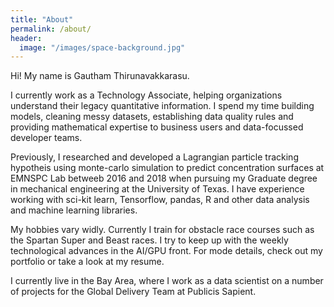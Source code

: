 ```yaml
---
title: "About"
permalink: /about/
header:
  image: "/images/space-background.jpg"
---
```


Hi! My name is Gautham Thirunavakkarasu.

I currently work as a Technology Associate, helping organizations understand their legacy quantitative information. I spend my time building models, cleaning messy datasets, establishing data quality rules and providing mathematical expertise to business users and data-focussed developer teams.

Previously, I researched and developed a Lagrangian particle tracking hypotheis using monte-carlo simulation to predict concentration surfaces at EMNSPC Lab betweeb 2016 and 2018 when pursuing my Graduate degree in mechanical engineering at the University of Texas. I have experience working with sci-kit learn, Tensorflow, pandas, R and other data analysis and machine learning libraries.

My hobbies vary widly. Currently I train for obstacle race courses such as the Spartan Super and Beast races. I try to keep up with the weekly technological advances in the AI/GPU front. For mode details, check out my portfolio or take a look at my resume.

I currently live in the Bay Area, where I work as a data scientist on a number of projects for the Global Delivery Team at Publicis Sapient.
